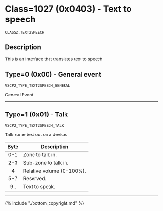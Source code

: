 # Class=1027 (0x0403) - Text to speech

    CLASS2.TEXT2SPEECH

## Description

This is an interface that translates text to speech 

## <a name="type0">Type=0 (0x00) - General event</a>
    VSCP2_TYPE_TEXT2SPEECH_GENERAL
General Event.

----

## <a name="type1">Type=1 (0x01) - Talk</a>
    VSCP2_TYPE_TEXT2SPEECH_TALK
Talk some text out on a device.

 | Byte | Description               | 
 | :----: | -----------               | 
 | 0-1  | Zone to talk in.          | 
 | 2-3  | Sub-zone to talk in.      | 
 | 4    | Relative volume (0-100%). | 
 | 5-7  | Reserved.                 | 
 | 9..  | Text to speak.            | 

----

{% include "./bottom_copyright.md" %}